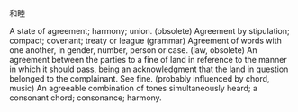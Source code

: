 和睦

A state of agreement; harmony; union. 
(obsolete) Agreement by stipulation; compact; covenant; treaty or league 
(grammar) Agreement of words with one another, in gender, number, person or case.
(law, obsolete) An agreement between the parties to a fine of land in reference to the manner in which it should pass, being an acknowledgment that the land in question belonged to the complainant. See fine. 
(probably influenced by chord, music) An agreeable combination of tones simultaneously heard; a consonant chord; consonance; harmony. 
